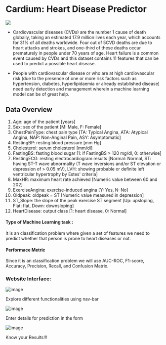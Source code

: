# **Cardium: Heart Disease Predictor**
![](https://media.istockphoto.com/vectors/heart-isometric-health-care-concept-red-shape-and-heartbeat-vector-id1183325543?k=20&m=1183325543&s=612x612&w=0&h=8AFG-3S4WTuK6RaCvGKtOy2ndQFDhwTrA36XbDoVOrQ=)
* Cardiovascular diseases (CVDs) are the number 1 cause of death globally, taking an estimated 17.9 million lives each year, which accounts for 31% of all deaths worldwide. Four out of 5CVD deaths are due to heart attacks and strokes, and one-third of these deaths occur prematurely in people under 70 years of age. Heart failure is a common event caused by CVDs and this dataset contains 11 features that can be used to predict a possible heart disease.

* People with cardiovascular disease or who are at high cardiovascular risk (due to the presence of one or more risk factors such as hypertension, diabetes, hyperlipidaemia or already established disease) need early detection and management wherein a machine learning model can be of great help.

## Data Overview
1. Age: age of the patient [years]
2. Sex: sex of the patient [M: Male, F: Female]
3. ChestPainType: chest pain type [TA: Typical Angina, ATA: Atypical Angina, NAP: Non-Anginal Pain, ASY: Asymptomatic]
4. RestingBP: resting blood pressure [mm Hg]
5. Cholesterol: serum cholesterol [mm/dl]
6. FastingBS: fasting blood sugar [1: if FastingBS > 120 mg/dl, 0: otherwise]
7. RestingECG: resting electrocardiogram results [Normal: Normal, ST: having ST-T wave abnormality (T wave inversions and/or ST elevation or depression of > 0.05 mV), LVH: showing probable or definite left ventricular hypertrophy by Estes' criteria]
8. MaxHR: maximum heart rate achieved [Numeric value between 60 and 202]
9. ExerciseAngina: exercise-induced angina [Y: Yes, N: No]
10. Oldpeak: oldpeak = ST [Numeric value measured in depression]
11. ST_Slope: the slope of the peak exercise ST segment [Up: upsloping, Flat: flat, Down: downsloping]
12. HeartDisease: output class [1: heart disease, 0: Normal]

#### Type of Machine Learning task : 
It is an classification problem where given a set of features we need to predict whether that person is prone to heart diseases or not.

#### Performace Metric
Since it is an classification problem we will use AUC-ROC, F1-score, Accuracy, Precision, Recall, and Confusion Matrix.

### Website Interface:
![image](https://user-images.githubusercontent.com/86458423/166304964-db302edd-649d-46eb-9760-aad7b196e950.png)

Explore different functionalities using nav-bar

![image](https://user-images.githubusercontent.com/86458423/166305153-118eb910-aec7-4bc4-b223-641c1463fa0c.png)

Enter details for prediction in the form

![image](https://user-images.githubusercontent.com/86458423/166305267-95264d16-e9e5-4c7c-88bd-419672af00c4.png)

Know your Results!!!

